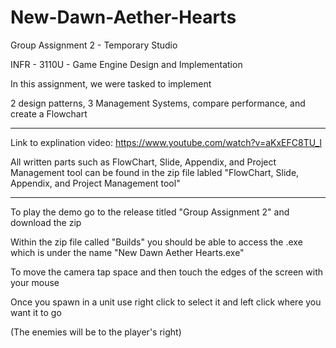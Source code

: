 # New-Dawn-Aether-Hearts


Group Assignment 2 - Temporary Studio

INFR - 3110U - Game Engine Design and Implementation

In this assignment, we were tasked to implement 

2 design patterns, 3 Management Systems, compare performance, and create a Flowchart

------------------------------------------------------------------------------------

Link to explination video: https://www.youtube.com/watch?v=aKxEFC8TU_I 

All written parts such as FlowChart, Slide, Appendix, and Project Management tool can be found in the zip file labled "FlowChart, Slide, Appendix, and Project Management tool"

------------------------------------------------------------------------------------

To play the demo go to the release titled "Group Assignment 2" and download the zip 

Within the zip file called "Builds" you should be able to access the .exe which is under the name "New Dawn Aether Hearts.exe"

To move the camera tap space and then touch the edges of the screen with your mouse

Once you spawn in a unit use right click to select it and left click where you want it to go

(The enemies will be to the player's right)

